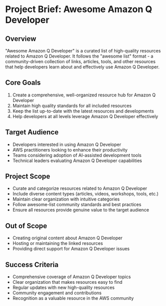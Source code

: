 # Project Brief: Awesome Amazon Q Developer

## Overview
"Awesome Amazon Q Developer" is a curated list of high-quality resources related to Amazon Q Developer. It follows the "awesome list" format - a community-driven collection of links, articles, tools, and other resources that help developers learn about and effectively use Amazon Q Developer.

## Core Goals
1. Create a comprehensive, well-organized resource hub for Amazon Q Developer
2. Maintain high quality standards for all included resources
3. Keep the list up-to-date with the latest resources and developments
4. Help developers at all levels leverage Amazon Q Developer effectively

## Target Audience
- Developers interested in using Amazon Q Developer
- AWS practitioners looking to enhance their productivity
- Teams considering adoption of AI-assisted development tools
- Technical leaders evaluating Amazon Q Developer capabilities

## Project Scope
- Curate and categorize resources related to Amazon Q Developer
- Include diverse content types (articles, videos, workshops, tools, etc.)
- Maintain clear organization with intuitive categories
- Follow awesome-list community standards and best practices
- Ensure all resources provide genuine value to the target audience

## Out of Scope
- Creating original content about Amazon Q Developer
- Hosting or maintaining the linked resources
- Providing direct support for Amazon Q Developer issues

## Success Criteria
- Comprehensive coverage of Amazon Q Developer topics
- Clear organization that makes resources easy to find
- Regular updates with new high-quality resources
- Community engagement and contributions
- Recognition as a valuable resource in the AWS community
